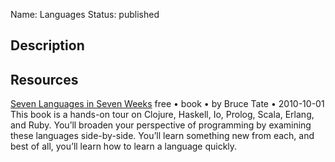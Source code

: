 Name: Languages
Status: published

## Description

## Resources

[Seven Languages in Seven Weeks](https://pragprog.com/titles/btlang/seven-languages-in-seven-weeks/)
free • book • by Bruce Tate • 2010-10-01
This book is a hands-on tour on Clojure, Haskell, Io, Prolog, Scala, Erlang, and Ruby. You’ll broaden your perspective of programming by examining these languages side-by-side. You’ll learn something new from each, and best of all, you’ll learn how to learn a language quickly.



